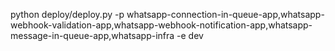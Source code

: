 python deploy/deploy.py -p whatsapp-connection-in-queue-app,whatsapp-webhook-validation-app,whatsapp-webhook-notification-app,whatsapp-message-in-queue-app,whatsapp-infra -e dev